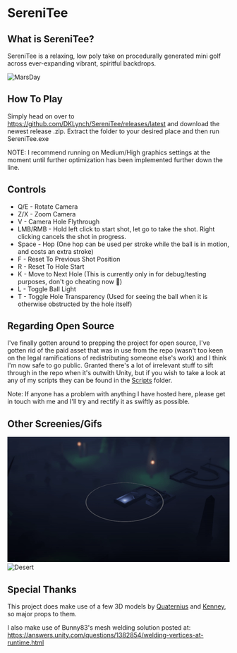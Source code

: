 # SereniTee
## What is SereniTee?
SereniTee is a relaxing, low poly take on procedurally generated mini golf across ever-expanding vibrant, spiritful backdrops.

![MarsDay](Images/MarsDay.gif)

## How To Play
Simply head on over to https://github.com/DKLynch/SereniTee/releases/latest and download the newest release .zip. Extract the folder to your desired place and then run SereniTee.exe

NOTE: I recommend running on Medium/High graphics settings at the moment until further optimization has been implemented further down the line.

## Controls
* Q/E - Rotate Camera
* Z/X - Zoom Camera
* V - Camera Hole Flythrough
* LMB/RMB - Hold left click to start shot, let go to take the shot. Right clicking cancels the shot in progress.
* Space - Hop (One hop can be used per stroke while the ball is in motion, and costs an extra stroke)
* F - Reset To Previous Shot Position
* R - Reset To Hole Start
* K - Move to Next Hole (This is currently only in for debug/testing purposes, don't go cheating now :eyes:)
* L - Toggle Ball Light
* T - Toggle Hole Transparency (Used for seeing the ball when it is otherwise obstructed by the hole itself)

## Regarding Open Source
I've finally gotten around to prepping the project for open source, I've gotten rid of the paid asset that was in use from the repo (wasn't too keen on the legal ramifications of redistributing someone else's work) and I think I'm now safe to go public. Granted there's a lot of irrelevant stuff to sift through in the repo when it's outwith Unity, but if you wish to take a look at any of my scripts they can be found in the [Scripts](/Assets/Scripts) folder.

Note: If anyone has a problem with anything I have hosted here, please get in touch with me and I'll try and rectify it as swiftly as possible.

## Other Screenies/Gifs
![Graveyard](Images/Graveyard.gif)
![Desert](Images/Desert.gif)

## Special Thanks
This project does make use of a few 3D models by [Quaternius](https://twitter.com/quaternius) and [Kenney](https://twitter.com/kenneynl), so major props to them.

I also make use of Bunny83's mesh welding solution posted at: https://answers.unity.com/questions/1382854/welding-vertices-at-runtime.html
